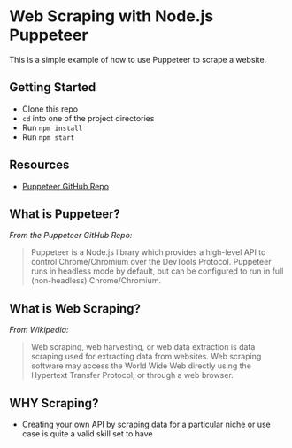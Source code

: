 # Web Scraping with Node.js Puppeteer

This is a simple example of how to use Puppeteer to scrape a website.

## Getting Started

- Clone this repo
- `cd` into one of the project directories
- Run `npm install`
- Run `npm start`

## Resources

- [Puppeteer GitHub Repo](https://github.com/puppeteer/puppeteer)

## What is Puppeteer?

_From the Puppeteer GitHub Repo:_

> Puppeteer is a Node.js library which provides a high-level API to control Chrome/Chromium over the DevTools Protocol. Puppeteer runs in headless mode by default, but can be configured to run in full (non-headless) Chrome/Chromium.

## What is Web Scraping?

_From Wikipedia:_

> Web scraping, web harvesting, or web data extraction is data scraping used for extracting data from websites. Web scraping software may access the World Wide Web directly using the Hypertext Transfer Protocol, or through a web browser.

## WHY Scraping?

- Creating your own API by scraping data for a particular niche or use case is quite a valid skill set to have
